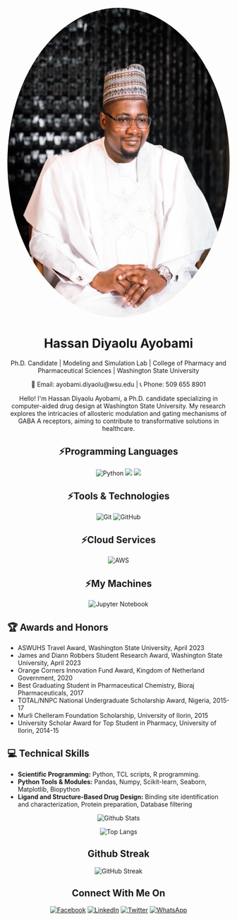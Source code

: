 <p align="center">
  <img src="https://raw.githubusercontent.com/maliex4mix4/maliex4mix4/main/Hassan.PNG" alt="Profile Image" style="border-radius: 50%; width: 700px; height: 700px;">
</p>

<h1 align="center">Hassan Diyaolu Ayobami</h1>

<p align="center">Ph.D. Candidate | Modeling and Simulation Lab | College of Pharmacy and Pharmaceutical Sciences | Washington State University</p>

<p align="center">📧 Email: ayobami.diyaolu@wsu.edu | 📞 Phone: 509 655 8901</p>

<p align="center">Hello! I'm Hassan Diyaolu Ayobami, a Ph.D. candidate specializing in computer-aided drug design at Washington State University. My research explores the intricacies of allosteric modulation and gating mechanisms of GABA A receptors, aiming to contribute to transformative solutions in healthcare.</p>

<h2 align="center">⚡Programming Languages</h2>

<p align="center">
  <img src="https://img.shields.io/badge/python-3670A0?style=for-the-badge&logo=python&logoColor=ffdd54" alt="Python">
  <img src="https://img.shields.io/badge/R-276DC3?style=for-the-badge&logo=r&logoColor=white" alth="R">
  <img src="https://img.shields.io/badge/C%2B%2B-00599C?style=for-the-badge&logo=c%2B%2B&logoColor=white" alth="CPP">
</p>

<h2 align="center">⚡Tools & Technologies</h2>

<p align="center">
  <img src="https://img.shields.io/badge/git-%23F05033.svg?style=for-the-badge&logo=git&logoColor=white" alt="Git">
  <img src="https://img.shields.io/badge/github-%23121011.svg?style=for-the-badge&logo=github&logoColor=white" alt="GitHub">
</p>

<h2 align="center">⚡Cloud Services</h2>

<p align="center">
  <img src="https://img.shields.io/badge/AWS-%23FF9900.svg?style=for-the-badge&logo=amazon-aws&logoColor=white" alt="AWS">
</p>

<h2 align="center">⚡My Machines</h2>

<p align="center">
  <img src="https://img.shields.io/badge/jupyter-%23FA0F00.svg?style=for-the-badge&logo=jupyter&logoColor=white" alt="Jupyter Notebook">
</p>

<h2 align="left">🏆 Awards and Honors</h2>

<p align="center">
    <ul>
        <li>ASWUHS Travel Award, Washington State University, April 2023</li>
        <li>James and Diann Robbers Student Research Award, Washington State University, April 2023</li>
        <li>Orange Corners Innovation Fund Award, Kingdom of Netherland Government, 2020</li>
        <li>Best Graduating Student in Pharmaceutical Chemistry, Bioraj Pharmaceuticals, 2017</li>
        <li>TOTAL/NNPC National Undergraduate Scholarship Award, Nigeria, 2015-17</li>
        <li>Murli Chelleram Foundation Scholarship, University of Ilorin, 2015</li>
        <li>University Scholar Award for Top Student in Pharmacy, University of Ilorin, 2014-15</li>
    </ul>
</p>

<h2 align="left"> 💻 Technical Skills</h2>
<p align="center">
  <ul>
    <li><strong>Scientific Programming:</strong> Python, TCL scripts, R programming.</li>
    <li><strong>Python Tools & Modules:</strong> Pandas, Numpy, Scikit-learn, Seaborn, Matplotlib, Biopython</li>
    <li><strong>Ligand and Structure-Based Drug Design:</strong> Binding site identification and characterization, Protein preparation, Database filtering</li>
  </ul>
</p>

<p align="center">
  <img src="https://github-readme-stats.vercel.app/api?username=ayodiyaolu23&count_private=true&show_icons=true&include_all_commits=true" alt="Github Stats">
</p>

<p align="center">
  <img src="https://github-readme-stats.vercel.app/api/top-langs/?username=ayodiyaolu23&hide=TeX&layout=compact" alt="Top Langs">
</p>

<h2 align="center">Github Streak</h2>

<p align="center">
  <img src="https://github-readme-streak-stats.herokuapp.com?user=ayodiyaolu23&theme=dark&hide_border=true" alt="GitHub Streak">
</p>

<h2 align="center">Connect With Me On</h2>

<p align="center">
  <a href="https://facebook.com//" target="_blank"><img src="https://img.shields.io/badge/Facebook-%231877F2.svg?style=for-the-badge&logo=Facebook&logoColor=white" alt="Facebook"></a>
  <a href="https://www.linkedin.com/in/ayobami-diyaolu-26a0836b/" target="_blank"><img src="https://img.shields.io/badge/linkedin-%230077B5.svg?style=for-the-badge&logo=linkedin&logoColor=white" alt="LinkedIn"></a>
  <a href="https://twitter.com/ayobamidiyaolu" target="_blank"><img src="https://img.shields.io/badge/twitter-%230077B5.svg?style=for-the-badge&logo=Twitter&logoColor=white" alt="Twitter"></a>
  <a href="https://wa.me/+2348102193425" target="_blank"><img src="https://img.shields.io/badge/WhatsApp-25D366?style=for-the-badge&logo=whatsapp&logoColor=white" alt="WhatsApp"></a>
</p>
